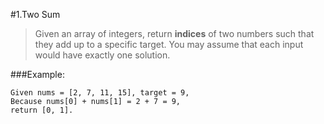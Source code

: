 #1.Two Sum

> Given an array of integers, return **indices** of two numbers such that they add up to a specific target.
You may assume that each input would  have exactly one solution.

###Example:

```
Given nums = [2, 7, 11, 15], target = 9,
Because nums[0] + nums[1] = 2 + 7 = 9,
return [0, 1].
```

